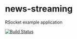 # news-streaming
RSocket example application

[![Build Status](https://travis-ci.com/jasphall/news-streaming.svg?branch=master)](https://travis-ci.com/jasphall/news-streaming)
